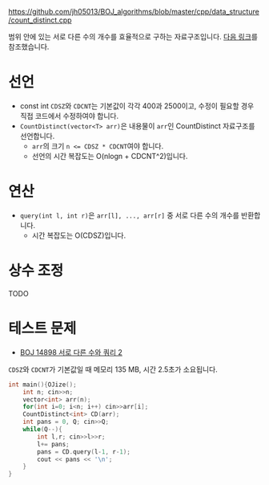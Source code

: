https://github.com/jh05013/BOJ_algorithms/blob/master/cpp/data_structure/count_distinct.cpp

범위 안에 있는 서로 다른 수의 개수를 효율적으로 구하는 자료구조입니다. [다음 링크](http://www.secmem.org/blog/2021/07/19/distinct-value-query/)를 참조했습니다.

# 선언
- const int `CDSZ`와 `CDCNT`는 기본값이 각각 400과 2500이고, 수정이 필요할 경우 직접 코드에서 수정하여야 합니다.
- `CountDistinct(vector<T> arr)`은 내용물이 `arr`인 CountDistinct 자료구조를 선언합니다.
  - `arr`의 크기 `n <= CDSZ * CDCNT`여야 합니다.
  - 선언의 시간 복잡도는 O(nlogn + CDCNT^2)입니다.

# 연산
- `query(int l, int r)`은 `arr[l], ..., arr[r]` 중 서로 다른 수의 개수를 반환합니다.
  - 시간 복잡도는 O(CDSZ)입니다.

# 상수 조정
TODO

# 테스트 문제
- [BOJ 14898 서로 다른 수와 쿼리 2](https://acmicpc.net/problem/14898)

`CDSZ`와 `CDCNT`가 기본값일 때 메모리 135 MB, 시간 2.5초가 소요됩니다.

```cpp
int main(){OJize();
	int n; cin>>n;
	vector<int> arr(n);
	for(int i=0; i<n; i++) cin>>arr[i];
	CountDistinct<int> CD(arr);
	int pans = 0, Q; cin>>Q;
	while(Q--){
		int l,r; cin>>l>>r;
		l+= pans;
		pans = CD.query(l-1, r-1);
		cout << pans << '\n';
	}
}
```

